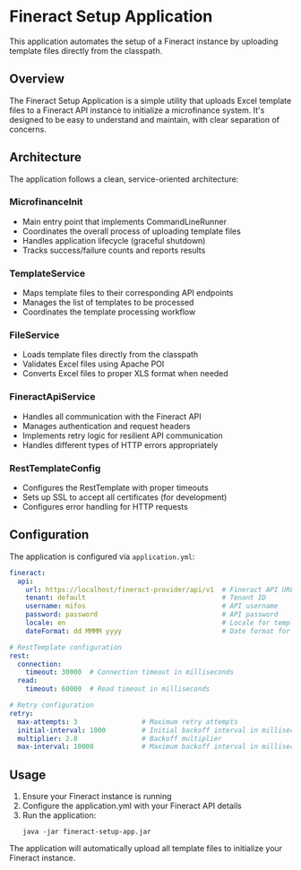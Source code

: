 # Fineract Setup Application

This application automates the setup of a Fineract instance by uploading template files directly from the classpath.

## Overview

The Fineract Setup Application is a simple utility that uploads Excel template files to a Fineract API instance to initialize a microfinance system. It's designed to be easy to understand and maintain, with clear separation of concerns.

## Architecture

The application follows a clean, service-oriented architecture:

### MicrofinanceInit
- Main entry point that implements CommandLineRunner
- Coordinates the overall process of uploading template files
- Handles application lifecycle (graceful shutdown)
- Tracks success/failure counts and reports results

### TemplateService
- Maps template files to their corresponding API endpoints
- Manages the list of templates to be processed
- Coordinates the template processing workflow

### FileService
- Loads template files directly from the classpath
- Validates Excel files using Apache POI
- Converts Excel files to proper XLS format when needed

### FineractApiService
- Handles all communication with the Fineract API
- Manages authentication and request headers
- Implements retry logic for resilient API communication
- Handles different types of HTTP errors appropriately

### RestTemplateConfig
- Configures the RestTemplate with proper timeouts
- Sets up SSL to accept all certificates (for development)
- Configures error handling for HTTP requests

## Configuration

The application is configured via `application.yml`:

```yaml
fineract:
  api:
    url: https://localhost/fineract-provider/api/v1  # Fineract API URL
    tenant: default                                  # Tenant ID
    username: mifos                                  # API username
    password: password                               # API password
    locale: en                                       # Locale for templates
    dateFormat: dd MMMM yyyy                         # Date format for templates

# RestTemplate configuration
rest:
  connection:
    timeout: 30000  # Connection timeout in milliseconds
  read:
    timeout: 60000  # Read timeout in milliseconds

# Retry configuration
retry:
  max-attempts: 3                # Maximum retry attempts
  initial-interval: 1000         # Initial backoff interval in milliseconds
  multiplier: 2.0                # Backoff multiplier
  max-interval: 10000            # Maximum backoff interval in milliseconds
```

## Usage

1. Ensure your Fineract instance is running
2. Configure the application.yml with your Fineract API details
3. Run the application:
   ```
   java -jar fineract-setup-app.jar
   ```

The application will automatically upload all template files to initialize your Fineract instance.